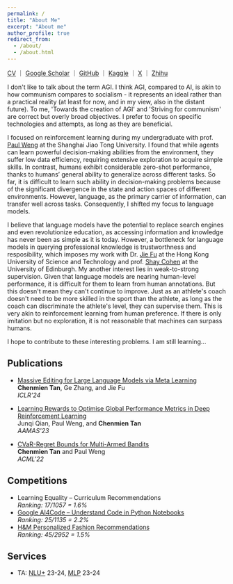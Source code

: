 ```yaml
---
permalink: /
title: "About Me"
excerpt: "About me"
author_profile: true
redirect_from: 
  - /about/
  - /about.html
---
```


[CV](https://chenmientan.github.io/files/CV.pdf) ｜ [Google Scholar](https://scholar.google.com/citations?hl=zh-CN&view_op=list_works&gmla=AJ1KiT3E3CHkitK-8XkwkeYKxup4GEJyV0SkLGZYQErzPnldBlEg2-H9TQ5J5s8C469VUrr_d909FGy-TM0ggoOTBa5Kl5IZZfzveAwzH0M36XHIe2e1XOypJvTv-2_00cE&user=1ml8-30AAAAJ) ｜ [GitHub](https://github.com/ChenmienTan) ｜ [Kaggle](https://www.kaggle.com/chenmientan) ｜ [X](https://twitter.com/ChenmienTan) ｜ [Zhihu](https://www.zhihu.com/people/tanchenmien)

I don't like to talk about the term AGI.
I think AGI, compared to AI, is akin to how communism compares to socialism - it represents an ideal rather than a practical reality (at least for now, and in my view, also in the distant future).
To me, 'Towards the creation of AGI' and 'Striving for communism' are correct but overly broad objectives.
I prefer to focus on specific technologies and attempts, as long as they are beneficial.

I focused on reinforcement learning during my undergraduate with prof. [Paul Weng](http://weng.fr/) at the Shanghai Jiao Tong University.
I found that while agents can learn powerful decision-making abilities from the environment, they suffer low data efficiency, requiring extensive exploration to acquire simple skills.
In contrast, humans exhibit considerable zero-shot performance, thanks to humans’ general ability to generalize across different tasks.
So far, it is difficult to learn such ability in decision-making problems because of the significant divergence in the state and action spaces of different environments.
However, language, as the primary carrier of information, can transfer well across tasks.
Consequently, I shifted my focus to language models.

I believe that language models have the potential to replace search engines and even revolutionize education, as accessing information and knowledge has never been as simple as it is today.
However, a bottleneck for language models in querying professional knowledge is trustworthness and resposibility, which imposes my work with Dr. [Jie Fu](https://bigaidream.github.io/) at the Hong Kong University of Science and Technology and prof. [Shay Cohen](https://homepages.inf.ed.ac.uk/scohen/) at the University of Edinburgh.
My another interest lies in weak-to-strong supervision.
Given that language models are nearing human-level performance, it is difficult for them to learn from human annotations.
But this doesn't mean they can't continue to improve.
Just as an athlete's coach doesn't need to be more skilled in the sport than the athlete, as long as the coach can discriminate the athlete's level, they can supervise them.
This is very akin to reinforcement learning from human preference.
If there is only imitation but no exploration, it is not reasonable that machines can surpass humans.

I hope to contribute to these interesting problems.
I am still learning...

## Publications

* [Massive Editing for Large Language Models via Meta Learning](https://arxiv.org/pdf/2311.04661.pdf)  
**Chenmien Tan**, Ge Zhang, and Jie Fu  
*ICLR'24*

* [Learning Rewards to Optimise Global Performance Metrics in Deep Reinforcement Learning](https://www.southampton.ac.uk/~eg/AAMAS2023/pdfs/p1951.pdf)  
Junqi Qian, Paul Weng, and **Chenmien Tan**  
*AAMAS'23*

* [CVaR-Regret Bounds for Multi-Armed Bandits](https://proceedings.mlr.press/v189/tan23a/tan23a.pdf)  
**Chenmien Tan** and Paul Weng  
*ACML'22*

## Competitions

* Learning Equality – Curriculum Recommendations  
*Ranking: 17/1057 = 1.6%*
* [Google AI4Code – Understand Code in Python Notebooks](https://www.kaggle.com/competitions/AI4Code/discussion/343603)  
*Ranking: 25/1135 = 2.2%* 
* [H&M Personalized Fashion Recommendations](https://github.com/Wp-Zhang/H-M-Fashion-RecSys)  
*Ranking: 45/2952 = 1.5%*

## Services

* TA: [NLU+](http://www.drps.ed.ac.uk/23-24/dpt/cxinfr11157.htm) 23-24, [MLP](http://www.drps.ed.ac.uk/23-24/dpt/cxinfr11132.htm) 23-24

<!-- ## Acknowledgement

I am lucky to meet many enthusiastic, intelligent, and hardworking peers, such as [Yijun Yang](https://thomasyyj.github.io/yangyijun/)@Edinburgh, [Weipeng Zhang](https://github.com/Wp-Zhang)@NEU, Jiahong Xie@SJTU, [Xun Zhao](https://github.com/CarnoZhao)@UCAS, Shengda Fan@Beihang, Ge Zhang@Waterloo, [Hanxu Hu](https://hanxuhu.github.io)@Edinburgh, [Simon Yu](https://simon-yu.netlify.app)@Edinburgh, [Yifu Qiu](https://yfqiu.netlify.app)@Edinburgh, and [Marcio Fonseca](https://marciofonseca.me)@Edinburgh.
I learnt a lot when working with them.

## Fun Facts

* I am the 14th academic generation descendant of [Gauss](https://en.wikipedia.org/wiki/Carl_Friedrich_Gauss), the 14th of [Laplace](https://en.wikipedia.org/wiki/Pierre-Simon_Laplace), the 18th of [Bernoulli](https://en.wikipedia.org/wiki/Jacob_Bernoulli), the 20th of [Leibniz](https://en.wikipedia.org/wiki/Pierre-Simon_Laplace), and the 26th of [Copernicus](https://en.wikipedia.org/wiki/Nicolaus_Copernicus).


* My [high school](https://en.wikipedia.org/wiki/Sichuan_Chengdu_Shishi_High_School) has a history over 2,160 years.
Yes, this is not a typo.
It was founded in 143-141 B.C. -->

